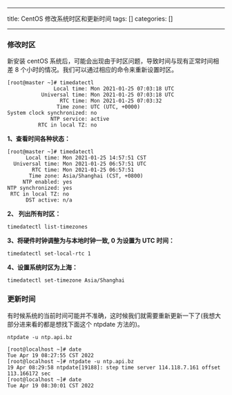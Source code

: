 
--- 
title:  CentOS 修改系统时区和更新时间 
tags: []
categories: [] 

---
### 修改时区

新安装 centOS 系统后，可能会出现由于时区问题，导致时间与现有正常时间相差 8 个小时的情况。我们可以通过相应的命令来重新设置时区。

```
[root@master ~]# timedatectl
               Local time: Mon 2021-01-25 07:03:18 UTC
           Universal time: Mon 2021-01-25 07:03:18 UTC
                 RTC time: Mon 2021-01-25 07:03:32
                Time zone: UTC (UTC, +0000)
System clock synchronized: no
              NTP service: active
          RTC in local TZ: no

```

**1、查看时间各种状态：**

```
[root@master ~]# timedatectl
      Local time: Mon 2021-01-25 14:57:51 CST
  Universal time: Mon 2021-01-25 06:57:51 UTC
        RTC time: Mon 2021-01-25 06:57:51
       Time zone: Asia/Shanghai (CST, +0800)
     NTP enabled: yes
NTP synchronized: yes
 RTC in local TZ: no
      DST active: n/a

```

**2、 列出所有时区：**

```
timedatectl list-timezones
```

**3、将硬件时钟调整为与本地时钟一致, 0 为设置为 UTC 时间：**

```
timedatectl set-local-rtc 1
```

**4、设置系统时区为上海：**

```
timedatectl set-timezone Asia/Shanghai
```

### 更新时间

有时候系统的当前时间可能并不准确，这时候我们就需要重新更新一下了(我想大部分进来看的都是想找下面这个 ntpdate 方法的)。

```
ntpdate -u ntp.api.bz
```

```
[root@localhost ~]# date
Tue Apr 19 08:27:55 CST 2022
[root@localhost ~]# ntpdate -u ntp.api.bz
19 Apr 08:29:58 ntpdate[19188]: step time server 114.118.7.161 offset 113.166172 sec
[root@localhost ~]# date
Tue Apr 19 08:30:01 CST 2022

```


